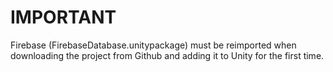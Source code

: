 # IMPORTANT

Firebase (FirebaseDatabase.unitypackage) must be reimported when downloading the project from Github and adding it to Unity for the first time.